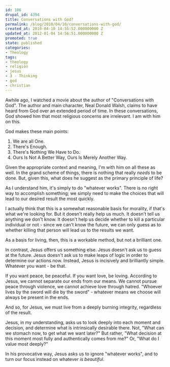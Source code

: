 ```yaml
---
id: 186
drupal_id: 4394
title: Conversations with God?
permalink: /blog/2010/04/10/conversations-with-god/
created_at: 2010-04-10 14:55:52.000000000 Z
updated_at: 2012-01-04 14:56:51.000000000 Z
promoted: true
state: published
categories:
- Theology
tags:
- theology
- religion
- jesus
- 3 - Thinking
- god
- christian
---
```

Awhile ago, I watched a movie about the author of "Conversations with God". The author and main character, Neal Donald Walsh, claims to have heard from God over an extended period of time. In these conversations, God showed him that most religious concerns are irrelevant. I am with him on this.

God makes these main points:
<ol>
	<li>We are all One.</li>
	<li>There's Enough.</li>
	<li>There's Nothing We Have to Do.</li>
	<li>Ours Is Not A Better Way, Ours Is Merely Another Way.</li>
</ol>
Given the appropriate context and meaning, I'm with him on all these as well. In the grand scheme of things, there is nothing that really <em>needs</em> to be done. But, given this, what does he suggest as the primary principle of life?

As I understand him, it's simply to do "whatever works". There is no right way to accomplish something; we simply need to make the choices that will lead to our desired result the most quickly.

I actually think that this is a somewhat reasonable basis for morality, if that's what we're looking for. But it doesn't really help us much. It doesn't tell us anything we don't know. It doesn't help us decide whether to kill a particular individual or not - since we can't know the future, we can only guess as to whether killing that person will lead us to the results we want.

As a basis for living, then, this is a workable method, but not a brilliant one.

In contrast, Jesus offers us something else. Jesus doesn't ask us to guess at the future. Jesus doesn't ask us to make leaps of logic in order to determine our actions now. Instead, Jesus is incisively and brilliantly simple. Whatever you want - be that.

If you want peace, be peaceful. If you want love, be loving. According to Jesus, we cannot separate our ends from our means. We cannot pursue peace through violence, we cannot achieve love through hatred. "Whoever lives by the sword will die by the sword" - whatever means we choose will always be present in the ends.

And so, for Jesus, we must live from a deeply burning integrity, regardless of the result.

Jesus, in my understanding, asks us to look deeply into each moment and decision, and determine what is intrinsically desirable there. Not, "What can we stomach now, to get what we want later?" But rather, "What decision at this moment most fully and authentically comes from me?" Or, "What do I value most deeply?"

In his provocative way, Jesus asks us to ignore "whatever works", and to turn our focus instead on whatever <em>is </em><em>beautiful</em>.

